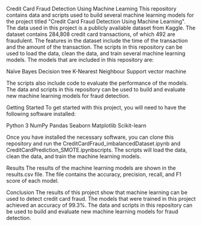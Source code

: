 Credit Card Fraud Detection Using Machine Learning
This repository contains data and scripts used to build several machine learning models for the project titled "Credit Card Fraud Detection Using Machine Learning".
The data used in this project is a publicly available dataset from Kaggle. The dataset contains 284,808 credit card transactions, of which 492 are fraudulent. The features in the dataset include the time of the transaction and the amount of the transaction.
The scripts in this repository can be used to load the data, clean the data, and train several machine learning models. The models that are included in this repository are:

Naïve Bayes
Decision tree
K-Nearest Neighbour
Support vector machine

The scripts also include code to evaluate the performance of the models.
The data and scripts in this repository can be used to build and evaluate new machine learning models for fraud detection.

Getting Started
To get started with this project, you will need to have the following software installed:

Python 3
NumPy
Pandas
Seaborn
Matplotlib
Scikit-learn

Once you have installed the necessary software, you can clone this repository and run the CreditCardFraud_imbalancedDataset.ipynb and CreditCardPrediction_SMOTE.ipynbscripts. The scripts will load the data, clean the data, and train the machine learning models.

Results
The results of the machine learning models are shown in the results.csv file. The file contains the accuracy, precision, recall, and F1 score of each model.

Conclusion
The results of this project show that machine learning can be used to detect credit card fraud. The models that were trained in this project achieved an accuracy of 99.3%.
The data and scripts in this repository can be used to build and evaluate new machine learning models for fraud detection.
